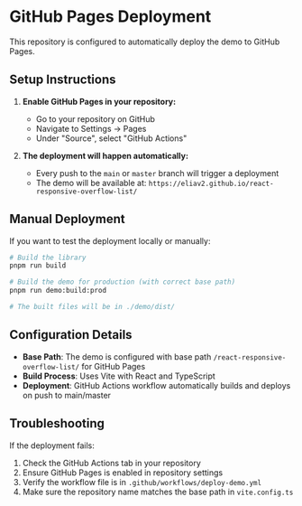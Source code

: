 # GitHub Pages Deployment

This repository is configured to automatically deploy the demo to GitHub Pages.

## Setup Instructions

1. **Enable GitHub Pages in your repository:**

   - Go to your repository on GitHub
   - Navigate to Settings → Pages
   - Under "Source", select "GitHub Actions"

2. **The deployment will happen automatically:**
   - Every push to the `main` or `master` branch will trigger a deployment
   - The demo will be available at: `https://eliav2.github.io/react-responsive-overflow-list/`

## Manual Deployment

If you want to test the deployment locally or manually:

```bash
# Build the library
pnpm run build

# Build the demo for production (with correct base path)
pnpm run demo:build:prod

# The built files will be in ./demo/dist/
```

## Configuration Details

- **Base Path**: The demo is configured with base path `/react-responsive-overflow-list/` for GitHub Pages
- **Build Process**: Uses Vite with React and TypeScript
- **Deployment**: GitHub Actions workflow automatically builds and deploys on push to main/master

## Troubleshooting

If the deployment fails:

1. Check the GitHub Actions tab in your repository
2. Ensure GitHub Pages is enabled in repository settings
3. Verify the workflow file is in `.github/workflows/deploy-demo.yml`
4. Make sure the repository name matches the base path in `vite.config.ts`
